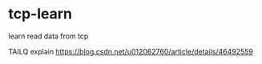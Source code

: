 # tcp-learn
learn read data from tcp  

TAILQ explain https://blog.csdn.net/u012062760/article/details/46492559  
